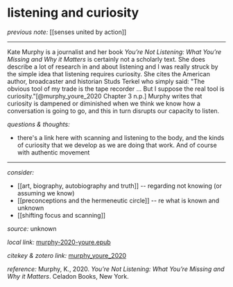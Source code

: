 # listening and curiosity

_previous note:_  [[senses united by action]]

---

Kate Murphy is a journalist and her book _You’re Not Listening: What You’re Missing and Why it Matters_ is certainly not a scholarly text. She does describe a lot of research in and about listening and I was really struck by the simple idea that listening requires curiosity. She cites the American author, broadcaster and historian Studs Terkel who simply said: "The obvious tool of my trade is the tape recorder ... But I suppose the real tool is curiosity."[@murphy_youre_2020 Chapter 3 n.p.] Murphy writes that curiosity is dampened or diminished when we think we know how a conversation is going to go, and this in turn disrupts our capacity to listen. 


_questions & thoughts:_

- there's a link here with scanning and listening to the body, and the kinds of curiosity that we develop as we are doing that work. And of course with authentic movement



--- 

_consider:_ 

- [[art, biography, autobiography and truth]] -- regarding not knowing (or assuming we know)
- [[preconceptions and the hermeneutic circle]] -- re what is known and unknown
- [[shifting focus and scanning]]



_source:_  unknown

_local link:_ [murphy-2020-youre.epub](hook://file/lTkXHj6RP?p=RHJvcGJveC9iaWJsaW9ncmFwaHkgcGRmcw==&n=murphy-2020-youre.epub)

_citekey & zotero link:_ [murphy_youre_2020]()

_reference:_ Murphy, K., 2020. _You’re Not Listening: What You’re Missing and Why it Matters_. Celadon Books, New York.


